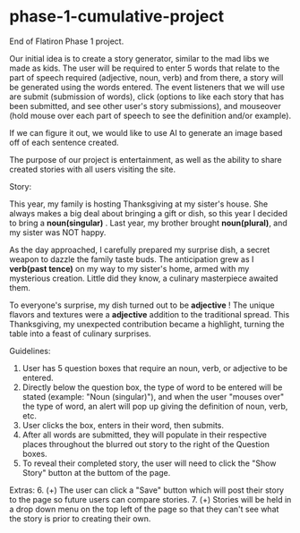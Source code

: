 # phase-1-cumulative-project
End of Flatiron Phase 1 project.

Our initial idea is to create a story generator, similar to the mad libs we made as kids. The user will be required to enter 5 words that relate to the part of speech required (adjective, noun, verb) and from there, a story will be generated using the words entered. The event listeners that we will use are submit (submission of words), click (options to like each story that has been submitted, and see other user's story submissions), and mouseover (hold mouse over each part of speech to see the definition and/or example). 

If we can figure it out, we would like to use AI to generate an image based off of each sentence created. 

The purpose of our project is entertainment, as well as the ability to share created stories with all users visiting the site.


Story:

This year, my family is hosting Thanksgiving at my sister's house. She always makes a big deal about bringing a gift or dish, so this year I decided to bring a __noun(singular)__ . Last year, my brother brought __noun(plural)__, and my sister was NOT happy.

As the day approached, I carefully prepared my surprise dish, a secret weapon to dazzle the family taste buds. The anticipation grew as I  __verb(past tence)__ on my way to my sister's home, armed with my mysterious creation. Little did they know, a culinary masterpiece awaited them.

To everyone's surprise, my dish turned out to be __adjective__ ! The unique flavors and textures were a __adjective__ addition to the traditional spread. This Thanksgiving, my unexpected contribution became a highlight, turning the table into a feast of culinary surprises.



Guidelines:

1. User has 5 question boxes that require an noun, verb, or adjective to be entered. 
2. Directly below the question box, the type of word to be entered will be stated (example: "Noun (singular)"), and when the user "mouses over" the type of word, an alert will pop up giving the definition of noun, verb, etc. 
3. User clicks the box, enters in their word, then submits. 
4. After all words are submitted, they will populate in their respective places throughout the blurred out story to the right of the Question boxes. 
5. To reveal their completed story, the user will need to click the "Show Story" button at the buttom of the page. 

Extras: 
6. (+) The user can click a "Save" button which will post their story to the page so future users can compare stories. 
7. (+) Stories will be held in a drop down menu on the top left of the page so that they can't see what the story is prior to creating their own. 


